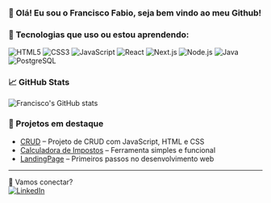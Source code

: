 ### 👋 Olá! Eu sou o Francisco Fabio, seja bem vindo ao meu Github!

### 🧰 Tecnologias que uso ou estou aprendendo:
![HTML5](https://img.shields.io/badge/-HTML5-E34F26?logo=html5&logoColor=fff&style=flat)
![CSS3](https://img.shields.io/badge/-CSS3-1572B6?logo=css3&logoColor=fff&style=flat)
![JavaScript](https://img.shields.io/badge/-JavaScript-F7DF1E?logo=javascript&logoColor=000&style=flat)
![React](https://img.shields.io/badge/-React-61DAFB?logo=react&logoColor=000&style=flat)
![Next.js](https://img.shields.io/badge/-Next.js-000000?logo=nextdotjs&logoColor=fff&style=flat)
![Node.js](https://img.shields.io/badge/-Node.js-339933?logo=nodedotjs&logoColor=fff&style=flat)
![Java](https://img.shields.io/badge/-Java-007396?logo=java&logoColor=ffffff&style=flat)
![PostgreSQL](https://img.shields.io/badge/-PostgreSQL-4169E1?logo=postgresql&logoColor=fff&style=flat)


### 📈 GitHub Stats
![Francisco's GitHub stats](https://github-readme-stats.vercel.app/api?username=fcofabyo&show_icons=true&theme=github_dark&hide_title=true)

### 📌 Projetos em destaque
- [CRUD](https://github.com/fcofabyo/CRUD-) – Projeto de CRUD com JavaScript, HTML e CSS
- [Calculadora de Impostos](https://github.com/fcofabyo/Calculadora-de-impostos) – Ferramenta simples e funcional
- [LandingPage](https://github.com/fcofabyo/LandingPage) – Primeiros passos no desenvolvimento web

---

🔗 Vamos conectar?  
[![LinkedIn](https://img.shields.io/badge/-LinkedIn-0A66C2?logo=linkedin&logoColor=fff&style=flat)](https://www.linkedin.com/in/francisco-fábio-2b9894231/) <!-- Troca pelo teu link! -->

